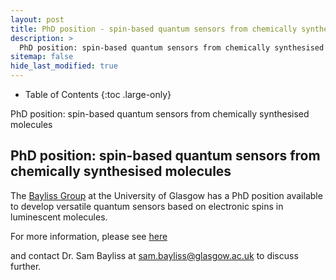 ```yaml
---
layout: post
title: PhD position - spin-based quantum sensors from chemically synthesised molecules
description: >
  PhD position: spin-based quantum sensors from chemically synthesised molecules
sitemap: false
hide_last_modified: true
---
```


<!-- Google tag (gtag.js) -->
<script async src="https://www.googletagmanager.com/gtag/js?id=G-STRM3GYD69"></script>
<script>
  window.dataLayer = window.dataLayer || [];
  function gtag(){dataLayer.push(arguments);}
  gtag('js', new Date());

  gtag('config', 'G-STRM3GYD69');
</script>

- Table of Contents
{:toc .large-only}

PhD position: spin-based quantum sensors from chemically synthesised molecules

## PhD position: spin-based quantum sensors from chemically synthesised molecules

The [Bayliss Group](https://www.gla.ac.uk/schools/engineering/research/ene/quantumnano/quantumoptospintronics/) at the University of Glasgow has a PhD position available to develop versatile quantum sensors based on electronic spins in luminescent molecules.

For more information, please see [here](https://www.findaphd.com/phds/project/spin-based-quantum-sensors-from-chemically-synthesised-molecules/?p176570)

and contact Dr. Sam Bayliss at [sam.bayliss@glasgow.ac.uk](mailto:sam.bayliss@glasgow.ac.uk) to discuss further.
